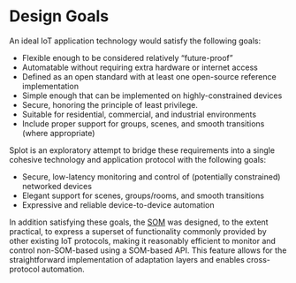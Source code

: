 # Design Goals

An ideal IoT application technology would satisfy the following goals:

*   Flexible enough to be considered relatively “future-proof”
*   Automatable without requiring extra hardware or internet access
*   Defined as an open standard with at least one open-source
    reference implementation
*   Simple enough that can be implemented on highly-constrained devices
*   Secure, honoring the principle of least privilege.
*   Suitable for residential, commercial, and industrial environments
*   Include proper support for groups, scenes, and smooth transitions (where
    appropriate)

Splot is an exploratory attempt to bridge these requirements into a single
cohesive technology and application protocol with the following goals:

*   Secure, low-latency monitoring and control of (potentially
    constrained) networked devices
*   Elegant support for scenes, groups/rooms, and smooth transitions
*   Expressive and reliable device-to-device automation

In addition satisfying these goals, the [SOM][] was designed, to the extent
practical, to express a superset of functionality commonly provided
by other existing IoT protocols, making it reasonably efficient to
monitor and control non-SOM-based using a SOM-based API. This
feature allows for the straightforward implementation of adaptation
layers and enables cross-protocol automation.

[SOM]: ./som/intro.md

<!--
One of the key design mandates of Splot is that IoT device software
should not have to know anything about other IoT devices in order to
be configured to usefully interact with them. Splot delegates that
job of to the *management application*.

For advanced users and professionals, Splot devices can be configured
manually (by hand) using the appropriate low-level utility applications.
However, most users will use a *management application* (either on a
smart phone or via the cloud) to commission, configure, monitor and
control Splot devices.
-->
